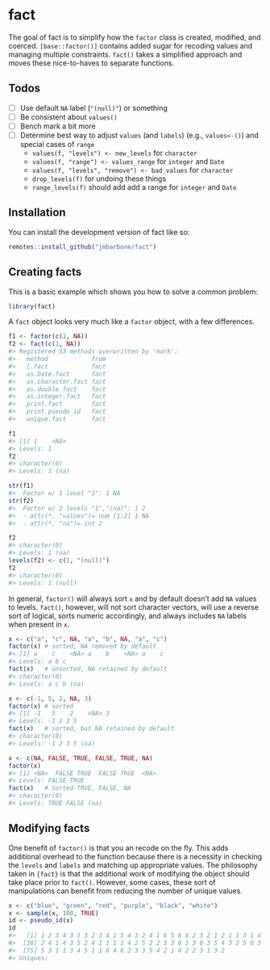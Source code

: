 
<!-- README.md is generated from README.Rmd. Please edit that file -->

# fact

<!-- badges: start -->
<!-- badges: end -->

The goal of fact is to simplify how the `factor` class is created,
modified, and coerced. `[base::factor()]` contains added sugar for
recoding values and managing multiple constraints. `fact()` takes a
simplified approach and moves these nice-to-haves to separate functions.

## Todos

-   [ ] Use default `NA` label (`"(null)"`) or something
-   [ ] Be consistent about `values()`
-   [ ] Bench mark a bit more
-   [ ] Determine best way to adjust `values` (and `labels`) (e.g.,
    `values<-()`) and special cases of `range`
    -   `values(f, "levels") <- new_levels` for `character`
    -   `values(f, "range") <- values_range` for `integer` and `Date`
    -   `values(f, "levels", "remove") <- bad_values` for `character`
    -   `drop_levels(f)` for undoing these things
    -   `range_levels(f)` should add add a range for `integer` and
        `Date`

## Installation

You can install the development version of fact like so:

``` r
remotes::install_github("jmbarbone/fact")
```

## Creating facts

This is a basic example which shows you how to solve a common problem:

``` r
library(fact)
```

A `fact` object looks very much like a `factor` object, with a few
differences.

``` r
f1 <- factor(c(1, NA))
f2 <- fact(c(1, NA))
#> Registered S3 methods overwritten by 'mark':
#>   method            from
#>   [.fact            fact
#>   as.Date.fact      fact
#>   as.character.fact fact
#>   as.double.fact    fact
#>   as.integer.fact   fact
#>   print.fact        fact
#>   print.pseudo_id   fact
#>   unique.fact       fact

f1
#> [1] 1    <NA>
#> Levels: 1
f2
#> character(0)
#> Levels: 1 (na)

str(f1)
#>  Factor w/ 1 level "1": 1 NA
str(f2)
#>  Factor w/ 2 levels "1","(na)": 1 2
#>  - attr(*, "values")= num [1:2] 1 NA
#>  - attr(*, "na")= int 2

f2
#> character(0)
#> Levels: 1 (na)
levels(f2) <- c(1, "(null)")
f2
#> character(0)
#> Levels: 1 (null)
```

In general, `factor()` will always sort `x` and by default doesn’t add
`NA` values to levels. `fact()`, however, will not sort character
vectors, will use a reverse sort of logical, sorts numeric accordingly,
and always includes `NA` labels when present in `x`.

``` r
x <- c("a", "c", NA, "a", "b", NA, "a", "c")
factor(x) # sorted, NA removed by default
#> [1] a    c    <NA> a    b    <NA> a    c   
#> Levels: a b c
fact(x)   # unsorted, NA retained by default
#> character(0)
#> Levels: a c b (na)

x <- c(-1, 5, 2, NA, 3)
factor(x) # sorted
#> [1] -1   5    2    <NA> 3   
#> Levels: -1 2 3 5
fact(x)   # sorted, but NA retained by default
#> character(0)
#> Levels: -1 2 3 5 (na)

x <- c(NA, FALSE, TRUE, FALSE, TRUE, NA)
factor(x)
#> [1] <NA>  FALSE TRUE  FALSE TRUE  <NA> 
#> Levels: FALSE TRUE
fact(x)   # Sorted TRUE, FALSE, NA
#> character(0)
#> Levels: TRUE FALSE (na)
```

## Modifying facts

One benefit of `factor()` is that you an recode on the fly. This adds
additional overhead to the function because there is a necessity in
checking the `levels` and `labels` and matching up appropriate values.
The philosophy taken in `{fact}` is that the additional work of
modifying the object should take place prior to `fact()`. However, some
cases, these sort of manipulations can benefit from reducing the number
of unique values.

``` r
x <- c("blue", "green", "red", "purple", "black", "white")
x <- sample(x, 100, TRUE)
id <- pseudo_id(x)
id
#>   [1] 1 2 3 4 3 1 3 2 3 4 1 5 4 3 2 4 1 6 5 6 6 2 3 2 1 2 1 1 3 1 4 1 1 4 4 5 2
#>  [38] 2 4 1 4 3 5 2 4 1 1 1 1 4 2 5 2 2 3 3 6 1 3 6 3 5 4 3 2 5 6 3 4 2 5 1 4 2
#>  [75] 5 3 1 1 3 4 5 1 1 6 4 6 2 3 3 5 4 2 1 4 2 2 3 1 3 2
#> Uniques:
```
